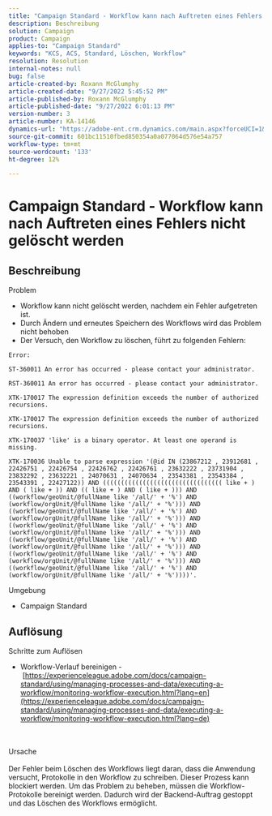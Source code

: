 ```yaml
---
title: "Campaign Standard - Workflow kann nach Auftreten eines Fehlers nicht gelöscht werden"
description: Beschreibung
solution: Campaign
product: Campaign
applies-to: "Campaign Standard"
keywords: "KCS, ACS, Standard, Löschen, Workflow"
resolution: Resolution
internal-notes: null
bug: false
article-created-by: Roxann McGlumphy
article-created-date: "9/27/2022 5:45:52 PM"
article-published-by: Roxann McGlumphy
article-published-date: "9/27/2022 6:01:13 PM"
version-number: 3
article-number: KA-14146
dynamics-url: "https://adobe-ent.crm.dynamics.com/main.aspx?forceUCI=1&pagetype=entityrecord&etn=knowledgearticle&id=6f704435-8c3e-ed11-9db1-00224808613b"
source-git-commit: 601bc11510fbed850354a0a077064d576e54a757
workflow-type: tm+mt
source-wordcount: '133'
ht-degree: 12%

---
```


# Campaign Standard - Workflow kann nach Auftreten eines Fehlers nicht gelöscht werden

## Beschreibung

Problem<br>
- Workflow kann nicht gelöscht werden, nachdem ein Fehler aufgetreten ist.
- Durch Ändern und erneutes Speichern des Workflows wird das Problem nicht behoben
- Der Versuch, den Workflow zu löschen, führt zu folgenden Fehlern:



```
Error:

ST-360011 An error has occurred - please contact your administrator.

RST-360011 An error has occurred - please contact your administrator.

XTK-170017 The expression definition exceeds the number of authorized recursions.

XTK-170017 The expression definition exceeds the number of authorized recursions.

XTK-170037 'like' is a binary operator. At least one operand is missing.

XTK-170036 Unable to parse expression '(@id IN (23867212 , 23912681 , 22426751 , 22426754 , 22426762 , 22426761 , 23632222 , 23731904 , 23832292 , 23632221 , 24070631 , 24070634 , 23543381 , 23543384 , 23543391 , 22427122)) AND ((((((((((((((((((((((((((((((((( like + ) AND ( like + )) AND (( like + ) AND ( like + ))) AND ((workflow/geoUnit/@fullName like '/all/' + '%') AND (workflow/orgUnit/@fullName like '/all/' + '%'))) AND ((workflow/geoUnit/@fullName like '/all/' + '%') AND (workflow/orgUnit/@fullName like '/all/' + '%'))) AND ((workflow/geoUnit/@fullName like '/all/' + '%') AND (workflow/orgUnit/@fullName like '/all/' + '%'))) AND ((workflow/geoUnit/@fullName like '/all/' + '%') AND (workflow/orgUnit/@fullName like '/all/' + '%'))) AND ((workflow/geoUnit/@fullName like '/all/' + '%') AND (workflow/orgUnit/@fullName like '/all/' + '%'))) AND ((workflow/geoUnit/@fullName like '/all/' + '%') AND (workflow/orgUnit/@fullName like '/all/' + '%'))))'.
```



Umgebung
- Campaign Standard



## Auflösung

Schritte zum Auflösen
- Workflow-Verlauf bereinigen - [https://experienceleague.adobe.com/docs/campaign-standard/using/managing-processes-and-data/executing-a-workflow/monitoring-workflow-execution.html?lang=en](https://experienceleague.adobe.com/docs/campaign-standard/using/managing-processes-and-data/executing-a-workflow/monitoring-workflow-execution.html?lang=de)



<br><br>Ursache<br><br>
Der Fehler beim Löschen des Workflows liegt daran, dass die Anwendung versucht, Protokolle in den Workflow zu schreiben. Dieser Prozess kann blockiert werden. Um das Problem zu beheben, müssen die Workflow-Protokolle bereinigt werden. Dadurch wird der Backend-Auftrag gestoppt und das Löschen des Workflows ermöglicht.

